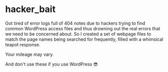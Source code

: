 # hacker_bait

Got tired of error logs full of 404 notes due to hackers trying to find common WordPress access files and thus drowning out the real errors that we need to be concerned about.  So I created a set of webpage files to match the page names being searched for frequently, filled with a whimsical teapot response.

Your mileage may vary.

And don't use these if you use WordPress  😎
